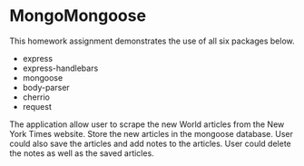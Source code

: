 # MongoMongoose

This homework assignment demonstrates the use of all six packages below.
- express
- express-handlebars
- mongoose
- body-parser
- cherrio
- request

The application allow user to scrape the new World articles from the New York Times website. Store the new articles in the mongoose database.
User could also save the articles and add notes to the articles.
User could delete the notes as well as the saved articles.
